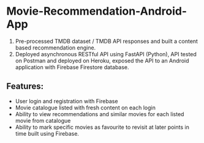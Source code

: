 # Movie-Recommendation-Android-App

1. Pre-processed TMDB dataset / TMDB API responses and built a content based recommendation engine. 
2. Deployed asynchronous RESTful API using FastAPI (Python), API tested on Postman and deployed on Heroku, exposed the API to an Android application with Firebase Firestore database. 

## Features:
- User login and registration with Firebase
- Movie catalogue listed with fresh content on each login
- Ability to view recommendations and similar movies for each listed movie from catalogue
- Ability to mark specific movies as favourite to revisit at later points in time 
built using Firebase.

